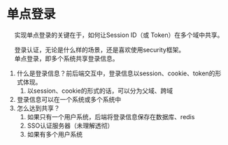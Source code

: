 

# 单点登录  
&emsp; 实现单点登录的关键在于，如何让Session ID（或 Token）在多个域中共享。   


<!-- 

https://www.bilibili.com/read/cv9021757/

单点登录协议有哪些？有何异同？ https://baijiahao.baidu.com/s?id=1681246200125098096&wfr=spider&for=pc
单点登录，百度百科 https://baike.baidu.com/item/%E5%8D%95%E7%82%B9%E7%99%BB%E5%BD%95/4940767?fr=aladdin
单点登陆的三种实现方式  https://www.bilibili.com/read/cv9021757/

-->

&emsp; 登录认证，无论是什么样的场景，还是喜欢使用security框架。  
&emsp; 单点登录，即多个系统共享登录信息。  

1. 什么是登录信息？前后端交互中，登录信息以session、cookie、token的形式体现。  
	1. 以session、cookie的形式的话，可以分为父域、跨域  
2. 登录信息可以在一个系统或多个系统中
3. 怎么达到共享？  
	1. 如果只有一个用户系统，后端将登录信息保存在数据库、redis
	2. SSO认证服务器（未理解透彻）
	3. 如果有多个用户系统  
	